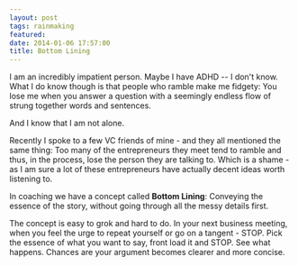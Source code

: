 ```yaml
---
layout: post
tags: rainmaking
featured: 
date: 2014-01-06 17:57:00
title: Bottom Lining
---
```

I am an incredibly impatient person. Maybe I have ADHD -- I don't know. What I do know though is that people who ramble make me fidgety: You lose me when you answer a question with a seemingly endless flow of strung together words and sentences.

And I know that I am not alone.

Recently I spoke to a few VC friends of mine - and they all mentioned the same thing: Too many of the entrepreneurs they meet tend to ramble and thus, in the process, lose the person they are talking to. Which is a shame - as I am sure a lot of these entrepreneurs have actually decent ideas worth listening to.

In coaching we have a concept called **Bottom Lining**: Conveying the essence of the story, without going through all the messy details first.

The concept is easy to grok and hard to do. In your next business meeting, when you feel the urge to repeat yourself or go on a tangent - STOP. Pick the essence of what you want to say, front load it and STOP. See what happens. Chances are your argument becomes clearer and more concise.